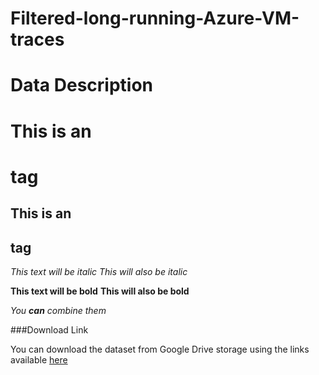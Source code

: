 # Filtered-long-running-Azure-VM-traces

<h1> Data Description

# This is an <h1> tag
## This is an <h2> tag

*This text will be italic*
_This will also be italic_

**This text will be bold**
__This will also be bold__

_You **can** combine them_



###Download Link

You can download the dataset from Google Drive storage using the links available [here](https://drive.google.com/drive/folders/1O1SIq4Exn0W1YdKjPw-RcXAdF-EkrH9e?usp=sharing)
